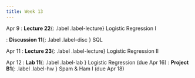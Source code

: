 ```yaml
---
title: Week 13
---
```



Apr 9
: **Lecture 22**{: .label .label-lecture} Logistic Regression I

: **Discussion 11**{: .label .label-disc } SQL

Apr 11
: **Lecture 23**{: .label .label-lecture} Logistic Regression II


Apr 12
: **Lab 11**{: .label .label-lab }  Logistic Regression (due Apr 16)
: **Project B1**{: .label .label-hw } Spam & Ham I (due Apr 18)